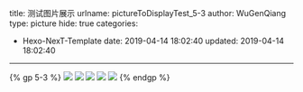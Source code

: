title: 测试图片展示
urlname: pictureToDisplayTest_5-3
author: WuGenQiang
type: picture
hide: true
categories:
  - Hexo-NexT-Template
date: 2019-04-14 18:02:40
updated: 2019-04-14 18:02:40
---
{% gp 5-3 %}
![](https://wugenqiang.github.io/PictureBed/pictures/070.gif)
![](https://wugenqiang.github.io/PictureBed/pictures/013.jpg)
![](https://wugenqiang.github.io/PictureBed/pictures/003.jpg)
![](https://wugenqiang.github.io/PictureBed/pictures/004.jpg)
![](https://wugenqiang.github.io/PictureBed/pictures/20190404142303.png)
{% endgp %}